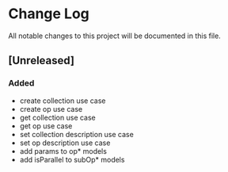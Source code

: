 # Change Log
All notable changes to this project will be documented in this file.

## [Unreleased]
### Added
- create collection use case
- create op use case
- get collection use case
- get op use case
- set collection description use case
- set op description use case
- add params to op* models
- add isParallel to subOp* models
